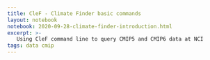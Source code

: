 ```yaml
---
title: CleF - Climate Finder basic commands
layout: notebook
notebook: 2020-09-28-climate-finder-introduction.html
excerpt: >-
   Using CleF command line to query CMIP5 and CMIP6 data at NCI 
tags: data cmip
---
```

